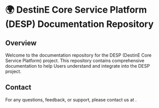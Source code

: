 # 🌍 DestinE Core Service Platform (DESP) Documentation Repository

## Overview
Welcome to the documentation repository for the DESP (DestinE Core Service Platform) project. This repository contains comprehensive documentation to help Users understand and integrate into the DESP project.

## Contact
For any questions, feedback, or support, please contact us at <EMAIL>.
